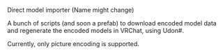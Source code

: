 Direct model importer
(Name might change)

A bunch of scripts (and soon a prefab) to download encoded model data
and regenerate the encoded models in VRChat, using Udon#.

Currently, only picture encoding is supported.
